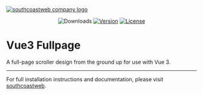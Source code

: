 <a href="https://southcoastweb.co.uk" target="_blank" alt="Link to southcoastweb's website">
    <picture>
      <source media="(prefers-color-scheme: dark)" srcset="https://southcoastweb.co.uk/app/logo-dark.svg">
      <source media="(prefers-color-scheme: light)" srcset="https://southcoastweb.co.uk/app/logo.svg">
      <img alt="southcoastweb company logo" src="https://southcoastweb.co.uk/app/logo.svg">
    </picture>
</a>

<p align="center">
  <img src="https://img.shields.io/npm/dm/vue3-fullpage.svg" alt="Downloads"></a>
  <a href="https://www.npmjs.com/package/vue3-fullpage"><img src="https://img.shields.io/npm/v/vue3-fullpage.svg" alt="Version"></a>
  <a href="https://github.com/craigrileyuk/vue3-fullpage/blob/main/LICENSE"><img src="https://img.shields.io/npm/l/vue3-fullpage.svg" alt="License"></a>
</p>

# Vue3 Fullpage

A full-page scroller design from the ground up for use with Vue 3.

---

For full installation instructions and documentation, please visit [southcoastweb](https://southcoastweb.co.uk/open-source-software/vue-3-fullpage/).
